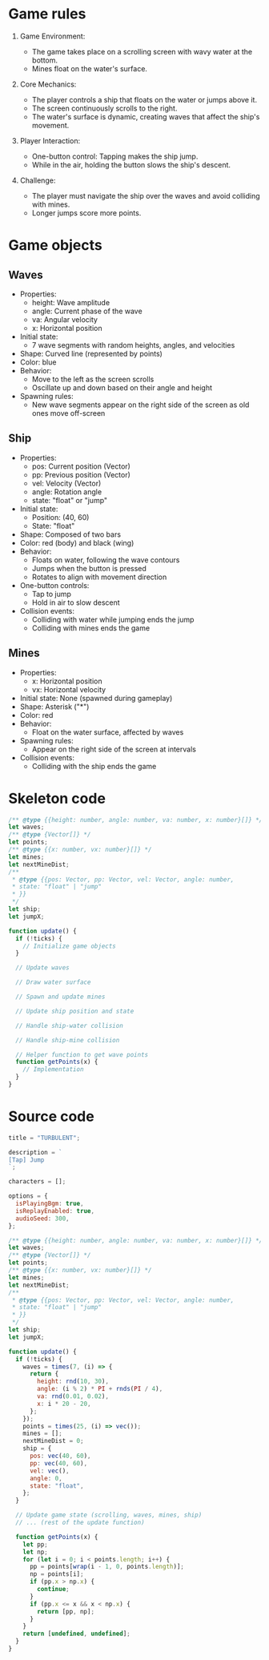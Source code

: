 # Game rules

1. Game Environment:

   - The game takes place on a scrolling screen with wavy water at the bottom.
   - Mines float on the water's surface.

2. Core Mechanics:

   - The player controls a ship that floats on the water or jumps above it.
   - The screen continuously scrolls to the right.
   - The water's surface is dynamic, creating waves that affect the ship's movement.

3. Player Interaction:

   - One-button control: Tapping makes the ship jump.
   - While in the air, holding the button slows the ship's descent.

4. Challenge:
   - The player must navigate the ship over the waves and avoid colliding with mines.
   - Longer jumps score more points.

# Game objects

## Waves

- Properties:
  - height: Wave amplitude
  - angle: Current phase of the wave
  - va: Angular velocity
  - x: Horizontal position
- Initial state:
  - 7 wave segments with random heights, angles, and velocities
- Shape: Curved line (represented by points)
- Color: blue
- Behavior:
  - Move to the left as the screen scrolls
  - Oscillate up and down based on their angle and height
- Spawning rules:
  - New wave segments appear on the right side of the screen as old ones move off-screen

## Ship

- Properties:
  - pos: Current position (Vector)
  - pp: Previous position (Vector)
  - vel: Velocity (Vector)
  - angle: Rotation angle
  - state: "float" or "jump"
- Initial state:
  - Position: (40, 60)
  - State: "float"
- Shape: Composed of two bars
- Color: red (body) and black (wing)
- Behavior:
  - Floats on water, following the wave contours
  - Jumps when the button is pressed
  - Rotates to align with movement direction
- One-button controls:
  - Tap to jump
  - Hold in air to slow descent
- Collision events:
  - Colliding with water while jumping ends the jump
  - Colliding with mines ends the game

## Mines

- Properties:
  - x: Horizontal position
  - vx: Horizontal velocity
- Initial state: None (spawned during gameplay)
- Shape: Asterisk ("\*")
- Color: red
- Behavior:
  - Float on the water surface, affected by waves
- Spawning rules:
  - Appear on the right side of the screen at intervals
- Collision events:
  - Colliding with the ship ends the game

# Skeleton code

```javascript
/** @type {{height: number, angle: number, va: number, x: number}[]} */
let waves;
/** @type {Vector[]} */
let points;
/** @type {{x: number, vx: number}[]} */
let mines;
let nextMineDist;
/**
 * @type {{pos: Vector, pp: Vector, vel: Vector, angle: number,
 * state: "float" | "jump"
 * }}
 */
let ship;
let jumpX;

function update() {
  if (!ticks) {
    // Initialize game objects
  }

  // Update waves

  // Draw water surface

  // Spawn and update mines

  // Update ship position and state

  // Handle ship-water collision

  // Handle ship-mine collision

  // Helper function to get wave points
  function getPoints(x) {
    // Implementation
  }
}
```

# Source code

```javascript
title = "TURBULENT";

description = `
[Tap] Jump
`;

characters = [];

options = {
  isPlayingBgm: true,
  isReplayEnabled: true,
  audioSeed: 300,
};

/** @type {{height: number, angle: number, va: number, x: number}[]} */
let waves;
/** @type {Vector[]} */
let points;
/** @type {{x: number, vx: number}[]} */
let mines;
let nextMineDist;
/**
 * @type {{pos: Vector, pp: Vector, vel: Vector, angle: number,
 * state: "float" | "jump"
 * }}
 */
let ship;
let jumpX;

function update() {
  if (!ticks) {
    waves = times(7, (i) => {
      return {
        height: rnd(10, 30),
        angle: (i % 2) * PI + rnds(PI / 4),
        va: rnd(0.01, 0.02),
        x: i * 20 - 20,
      };
    });
    points = times(25, (i) => vec());
    mines = [];
    nextMineDist = 0;
    ship = {
      pos: vec(40, 60),
      pp: vec(40, 60),
      vel: vec(),
      angle: 0,
      state: "float",
    };
  }

  // Update game state (scrolling, waves, mines, ship)
  // ... (rest of the update function)

  function getPoints(x) {
    let pp;
    let np;
    for (let i = 0; i < points.length; i++) {
      pp = points[wrap(i - 1, 0, points.length)];
      np = points[i];
      if (pp.x > np.x) {
        continue;
      }
      if (pp.x <= x && x < np.x) {
        return [pp, np];
      }
    }
    return [undefined, undefined];
  }
}
```
